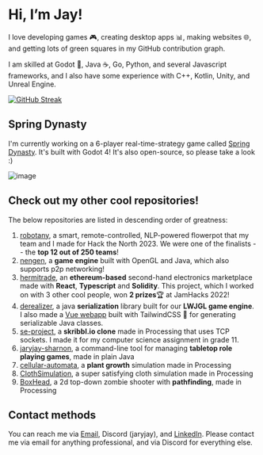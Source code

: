 # Hi, I’m Jay!

I love developing games 🎮, creating desktop apps 📊, making websites 🌐, and getting lots of green squares in my GitHub contribution graph.

I am skilled at Godot 🤖, Java ☕, Go, Python, and several Javascript frameworks, and I also have some experience with C++, Kotlin, Unity, and Unreal Engine.

[![GitHub Streak](https://streak-stats.demolab.com/?user=JaryJay)](https://git.io/streak-stats)

## Spring Dynasty

I'm currently working on a 6-player real-time-strategy game called [Spring Dynasty](https://github.com/JaryJay/spring-dynasty). It's built with Godot 4! It's also open-source, so please take a look :)

![image](https://github.com/JaryJay/JaryJay/assets/47123100/b8181df4-5b4e-48ac-b519-52a67cc1e4b0)

## Check out my other cool repositories!
The below repositories are listed in descending order of greatness:

1. [robotany](https://devpost.com/software/the-plant-whisperer), a smart, remote-controlled, NLP-powered flowerpot that my team and I made for Hack the North 2023. We were one of the finalists -- the **top 12 out of 250 teams**!
1. [nengen](https://github.com/virtual-cardboard/nengen), a **game engine** built with OpenGL and Java, which also supports p2p networking!
1. [hermitrade](https://devpost.com/software/hermitrade), an **ethereum-based** second-hand electronics marketplace made with **React**, **Typescript** and **Solidity**. This project, which I worked on with 3 other cool people, won **2 prizes**🏆 at JamHacks 2022!
1. [derealizer](https://github.com/virtual-cardboard/derealizer), a java **serialization** library built for our **LWJGL game engine**. I also made a [Vue webapp](https://derealizer-class-generator.netlify.app/#/generate) built with TailwindCSS 🍃 for generating serializable Java classes.
1. [se-project](https://github.com/JaryJay/se-project), a **skribbl.io clone** made in Processing that uses TCP sockets. I made it for my computer science assignment in grade 11.
1. [jaryjay-sharnon](https://github.com/JaryJay/jaryjay-sharnon), a command-line tool for managing **tabletop role playing games**, made in plain Java
1. [cellular-automata](https://github.com/JaryJay/cellular-automata), a **plant growth** simulation made in Processing
1. [ClothSimulation](https://github.com/JaryJay/ClothSimulation), a super satisfying cloth simulation made in Processing
1. [BoxHead](https://github.com/JaryJay/BoxHead), a 2d top-down zombie shooter with **pathfinding**, made in Processing

## Contact methods

You can reach me via [Email](mailto:jay.jrjren@gmail.com), Discord (jaryjay), and [LinkedIn](https://www.linkedin.com/in/jay-yuan-ren-107892211/). Please contact me via email for anything professional, and via Discord for everything else.
